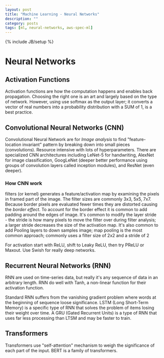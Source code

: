 ```yaml
---
layout: post
title: "Machine Learning - Neural Networks"
description: ""
category: posts
tags: [ml, neural-networks, aws-spec-ml]
---
```

{% include JB/setup %}

# Neural Networks

## Activation Functions
Activation functions are how the computation happens and enables back propagation. Choosing the right one is an art and largely based on the type of network. However, using use softmax as the output layer; it converts a vector of real numbers into a probability distribution with a SUM of 1, is a best practice.

## Convolutional Neural Networks (CNN)
Convolutional Neural Network are for *Image analysis* to find "feature-location invariant" pattern by breaking down into small pieces (convolutions). Resource intensive with lots of hyperparameters. There are specialized CNN architectures including LeNet-5 for handwriting, AlexNet for image classification, GoogLeNet (deeper better performance using groups of convolution layers called inception modules), and ResNet (even deeper).

### How CNN work
filters (or kernel) generates a feature/activation map by examining the pixels in framed part of the image. The filter sizes are commonly 3x3, 5x5, 7x7. Because border pixels are evaluated fewer times they are distorted causing the *border effect*. To account for the border effect it is common to add padding around the edges of image. It's common to modify the layer stride - the stride is how many pixels to move the filter over during filter analysis; a larger stride decreases the size of the activation map. It's also common to add  Pooling layers to down samples image; map pooling is the most common approach; commonly uses a filter size of 2x2 and a stride of 2

For activation start with ReLU, shift to Leaky ReLU, then try PReLU or Maxout. Use Swish for really deep networks.

## Recurrent Neural Networks (RNN)
RNN are used on time-series data, but really it's any sequence of data in an arbitrary length. RNN do well with Tanh, a non-linear function for their activation function.

Standard RNN suffers from the vanishing gradient problem where words at the beginning of sequence loose significance. LSTM (Long Short-Term Memory) is a specific type of RNN that solves the problem of items losing their weight over time. A GRU (Gated Recurrent Units) is a type of RNN that uses far less processing than LTSM and may be faster to train.

## Transformers
Transformers use "self-attention" mechanism to weigh the significance of each part of the input. BERT is a family of transformers.




